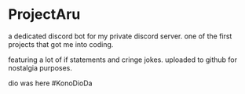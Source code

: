 # ProjectAru
a dedicated discord bot for my private discord server.
one of the first projects that got me into coding.

featuring a lot of if statements and cringe jokes.
uploaded to github for nostalgia purposes.

dio was here #KonoDioDa